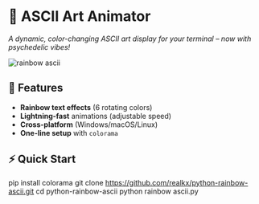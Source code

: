 # 🌈 ASCII Art Animator 

*A dynamic, color-changing ASCII art display for your terminal – now with psychedelic vibes!*

![rainbow ascii](https://github.com/user-attachments/assets/51f6a973-908d-4ff7-a141-59da601de3cf)

## 🚀 Features
- **Rainbow text effects** (6 rotating colors)  
- **Lightning-fast** animations (adjustable speed)  
- **Cross-platform** (Windows/macOS/Linux)  
- **One-line setup** with `colorama`  

## ⚡ Quick Start
pip install colorama
git clone https://github.com/realkx/python-rainbow-ascii.git
cd python-rainbow-ascii
python rainbow ascii.py
